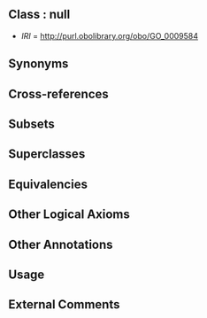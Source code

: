 
## Class : null

 * *IRI* = http://purl.obolibrary.org/obo/GO_0009584

## Synonyms


## Cross-references


## Subsets


## Superclasses


## Equivalencies


## Other Logical Axioms


## Other Annotations


## Usage


## External Comments

